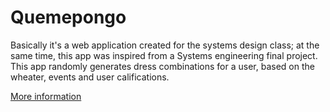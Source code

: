 # Quemepongo

Basically it's a web application created for the systems design class; at the same time, this app was inspired from a Systems engineering final project.
This app randomly generates dress combinations  for a user, based on the wheater, events and user califications.

[More information](https://docs.google.com/document/d/1caLntIZQKLntwS_F7XC__tC2V8GPzwKUumtamHX1Ab0/edit)

